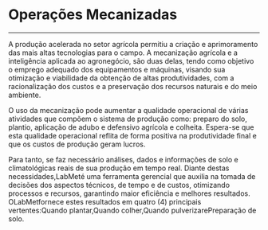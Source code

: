 # Operações Mecanizadas

---

A produção acelerada no setor agrícola permitiu a criação e aprimoramento das mais altas tecnologias para o campo. A mecanização agrícola e a inteligência aplicada ao agronegócio, são duas delas, tendo como objetivo o emprego adequado dos equipamentos e máquinas, visando sua otimização e viabilidade da obtenção de altas produtividades, com a racionalização dos custos e a preservação dos recursos naturais e do meio ambiente.

O uso da mecanização pode aumentar a qualidade operacional de várias atividades que compõem o sistema de produção como: preparo do solo, plantio, aplicação de adubo e defensivo agrícola e colheita. Espera-se que esta qualidade operacional reflita de forma positiva na produtividade final e que os custos de produção geram lucros.

Para tanto, se faz necessário análises, dados e informações de solo e climatológicas reais de sua produção em tempo real. Diante destas necessidades,LabMeté uma ferramenta gerencial que auxilia na tomada de decisões dos aspectos técnicos, de tempo e de custos, otimizando processos e recursos, garantindo maior eficiência e melhores resultados. OLabMetfornece estes resultados em quatro \(4\) principais vertentes:Quando plantar,Quando colher,Quando pulverizarePreparação de solo.

  


